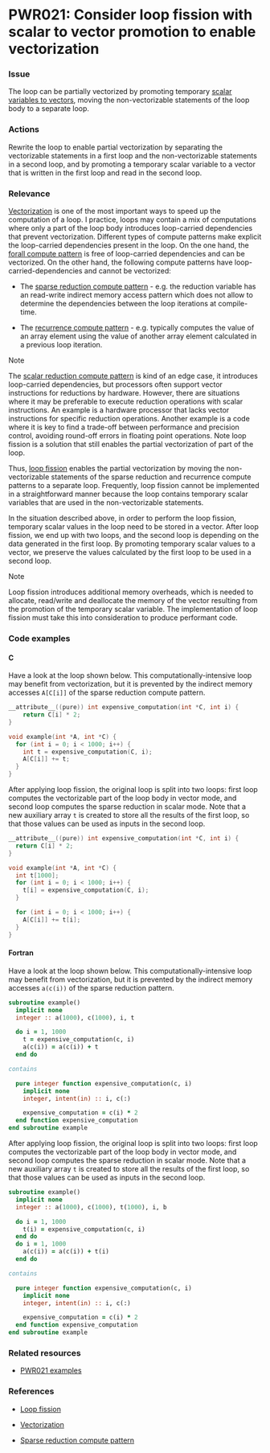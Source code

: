 # PWR021: Consider loop fission with scalar to vector promotion to enable vectorization

### Issue

The loop can be partially vectorized by promoting temporary
[scalar variables to vectors](../../Glossary/Scalar-to-vector-promotion.md), moving
the non-vectorizable statements of the loop body to a separate loop.

### Actions

Rewrite the loop to enable partial vectorization by separating the vectorizable
statements in a first loop and the non-vectorizable statements in a second loop,
and by promoting a temporary scalar variable to a vector that is written in the
first loop and read in the second loop.

### Relevance

[Vectorization](../../Glossary/Vectorization.md) is one of the most important ways to
speed up the computation of a loop. I practice, loops may contain a mix of
computations where only a part of the loop body introduces loop-carried
dependencies that prevent vectorization. Different types of compute patterns
make explicit the loop-carried dependencies present in the loop. On the one
hand, the
[forall compute pattern](../../Glossary/Patterns-for-performance-optimization/Forall.md)
is free of loop-carried dependencies and can be vectorized. On the other hand,
the following compute patterns have loop-carried-dependencies and cannot be
vectorized:

* The
[sparse reduction compute pattern](../../Glossary/Patterns-for-performance-optimization/Sparse-reduction.md) - e.g.
the reduction variable has an read-write indirect memory access pattern which
does not allow to determine the dependencies between the loop iterations at
compile-time.

* The
[recurrence compute pattern](../../Glossary/Patterns-for-performance-optimization/Recurrence.md) - e.g.
typically computes the value of an array element using the value of another
array element calculated in a previous loop iteration.

> [!NOTE]
> The
> [scalar reduction compute pattern](../../Glossary/Patterns-for-performance-optimization/Scalar-reduction.md)
> is kind of an edge case, it introduces loop-carried dependencies, but
> processors often support vector instructions for reductions by hardware.
> However, there are situations where it may be preferable to execute reduction
> operations with scalar instructions. An example is a hardware processor that
> lacks vector instructions for specific reduction operations. Another example is
> a code where it is key to find a trade-off between performance and precision
> control, avoiding round-off errors in floating point operations. Note loop
> fission is a solution that still enables the partial vectorization of part of
> the loop.

Thus, [loop fission](../../Glossary/Loop-fission.md) enables the partial
vectorization by moving the non-vectorizable statements of the sparse reduction
and recurrence compute patterns to a separate loop. Frequently, loop fission
cannot be implemented in a straightforward manner because the loop contains
temporary scalar variables that are used in the non-vectorizable statements.

In the situation described above, in order to perform the loop fission,
temporary scalar values in the loop need to be stored in a vector. After loop
fission, we end up with two loops, and the second loop is depending on the data
generated in the first loop. By promoting temporary scalar values to a vector,
we preserve the values calculated by the first loop to be used in a second loop.

> [!NOTE]
> Loop fission introduces additional memory overheads, which is needed to
> allocate, read/write and deallocate the memory of the vector resulting from the
> promotion of the temporary scalar variable. The implementation of loop fission
> must take this into consideration to produce performant code.

### Code examples

#### C

Have a look at the loop shown below. This computationally-intensive loop may
benefit from vectorization, but it is prevented by the indirect memory accesses
`A[C[i]]` of the sparse reduction compute pattern.

```c
__attribute__((pure)) int expensive_computation(int *C, int i) {
    return C[i] * 2;
}

void example(int *A, int *C) {
  for (int i = 0; i < 1000; i++) {
    int t = expensive_computation(C, i);
    A[C[i]] += t;
  }
}
```

After applying loop fission, the original loop is split into two loops: first
loop computes the vectorizable part of the loop body in vector mode, and second
loop computes the sparse reduction in scalar mode. Note that a new auxiliary
array `t` is created to store all the results of the first loop, so that those
values can be used as inputs in the second loop.

```c
__attribute__((pure)) int expensive_computation(int *C, int i) {
  return C[i] * 2;
}

void example(int *A, int *C) {
  int t[1000];
  for (int i = 0; i < 1000; i++) {
    t[i] = expensive_computation(C, i);
  }

  for (int i = 0; i < 1000; i++) {
    A[C[i]] += t[i];
  }
}
```

#### Fortran

Have a look at the loop shown below. This computationally-intensive loop may
benefit from vectorization, but it is prevented by the indirect memory accesses
`a(c(i))` of the sparse reduction pattern.

```fortran
subroutine example()
  implicit none
  integer :: a(1000), c(1000), i, t

  do i = 1, 1000
    t = expensive_computation(c, i)
    a(c(i)) = a(c(i)) + t
  end do

contains

  pure integer function expensive_computation(c, i)
    implicit none
    integer, intent(in) :: i, c(:)

    expensive_computation = c(i) * 2
  end function expensive_computation
end subroutine example
```

After applying loop fission, the original loop is split into two loops: first
loop computes the vectorizable part of the loop body in vector mode, and second
loop computes the sparse reduction in scalar mode. Note that a new auxiliary
array `t` is created to store all the results of the first loop, so that those
values can be used as inputs in the second loop.

```fortran
subroutine example()
  implicit none
  integer :: a(1000), c(1000), t(1000), i, b

  do i = 1, 1000
    t(i) = expensive_computation(c, i)
  end do
  do i = 1, 1000
    a(c(i)) = a(c(i)) + t(i)
  end do

contains

  pure integer function expensive_computation(c, i)
    implicit none
    integer, intent(in) :: i, c(:)

    expensive_computation = c(i) * 2
  end function expensive_computation
end subroutine example
```

### Related resources

* [PWR021 examples](https://github.com/codee-com/open-catalog/tree/main/Checks/PWR021/)

### References

* [Loop fission](../../Glossary/Loop-fission.md)

* [Vectorization](../../Glossary/Vectorization.md)

* [Sparse reduction compute pattern](../../Glossary/Patterns-for-performance-optimization/Sparse-reduction.md)
